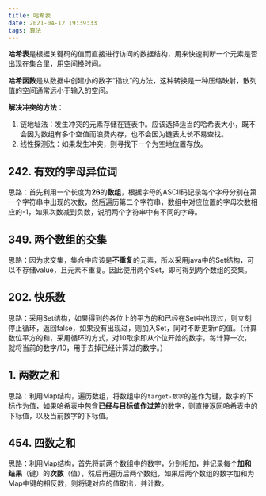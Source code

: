 ```yaml
---
title: 哈希表
date: 2021-04-12 19:39:33
tags: 算法
---
```


**哈希表**是根据关键码的值而直接进行访问的数据结构，用来快速判断一个元素是否出现在集合里，用空间换时间。

**哈希函数**是从数据中创建小的数字“指纹”的方法，这种转换是一种压缩映射，散列值的空间通常远小于输入的空间。

<!--more-->

**解决冲突的方法**：

1. 链地址法：发生冲突的元素存储在链表中。应该选择适当的哈希表大小，既不会因为数组有多个空值而浪费内存，也不会因为链表太长不易查找。
2. 线性探测法：如果发生冲突，则寻找下一个为空地位置存放。

## 242. 有效的字母异位词

思路：首先利用一个长度为**26**的**数组**，根据字母的ASCII码记录每个字母分别在第一个字符串中出现的次数，然后遍历第二个字符串，数组中对应位置的字母次数相应的-1，如果次数减到负数，说明两个字符串中有不同的字母。

## 349. 两个数组的交集

思路：因为求交集，集合中应该是**不重复**的元素，所以采用java中的Set结构，可以不存储value，且元素不重复。因此使用两个Set，即可得到两个数组的交集。

## 202. 快乐数

思路：采用Set结构，如果得到的各位上的平方的和已经在Set中出现过，则立刻停止循环，返回false，如果没有出现过，则加入Set，同时不断更新n的值。（计算数位平方的和，采用循环的方式，对10取余即从个位开始的数字，每计算一次，就将当前的数字/10，用于去掉已经计算过的数字。）

## 1. 两数之和

思路：利用Map结构，遍历数组，将数组中的`target-数字`的差作为键，数字的下标作为值，如果哈希表中包含**已经与目标值作过差**的数字，则直接返回哈希表中的下标值，以及当前数字的下标值。

## 454. 四数之和

思路：利用Map结构，首先将前两个数组中的数字，分别相加，并记录每个**加和结果**（键）的**次数**（值），然后再遍历后两个数组，如果后两个数组的数字加和为Map中键的相反数，则将键对应的值取出，并计数。